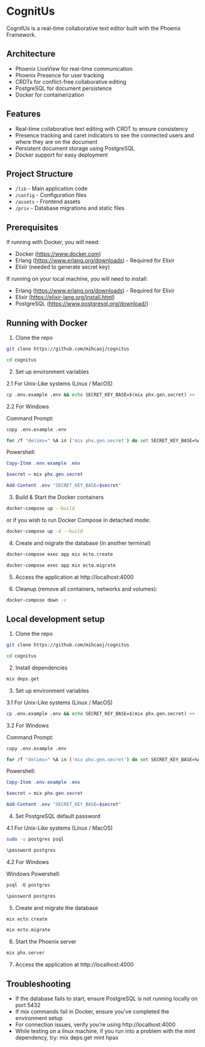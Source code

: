 # CognitUs

CognitUs is a real-time collaborative text editor built with the Phoenix Framework.

## Architecture

- Phoenix LiveView for real-time communication
- Phoenix Presence for user tracking
- CRDTs for conflict-free collaborative editing
- PostgreSQL for document persistence
- Docker for containerization

## Features

- Real-time collaborative text editing with CRDT to ensure consistency
- Presence tracking and caret indicators to see the connected users and where they are on the document
- Persistent document storage using PostgreSQL
- Docker support for easy deployment

## Project Structure
- `/lib` - Main application code
- `/config` - Configuration files
- `/assets` - Frontend assets
- `/priv` - Database migrations and static files

## Prerequisites

If running with Docker, you will need:
- Docker (https://www.docker.com)
- Erlang (https://www.erlang.org/downloads) - Required for Elixir
- Elixir (needed to generate secret key)

If running on your local machine, you will need to install:
- Erlang (https://www.erlang.org/downloads) - Required for Elixir
- Elixir (https://elixir-lang.org/install.html)
- PostgreSQL (https://www.postgresql.org/download/)

## Running with Docker

1. Clone the repo
```bash
git clone https://github.com/mihcaoj/cognitus
```
```bash
cd cognitus
```

2. Set up environment variables

2.1 For Unix-Like systems (Linux / MacOS)
```bash
cp .env.example .env && echo SECRET_KEY_BASE=$(mix phx.gen.secret) >> .env
```

2.2 For Windows

Command Prompt:
```bash
copy .env.example .env
```
```bash
for /f "delims=" %A in ('mix phx.gen.secret') do set SECRET_KEY_BASE=%A && echo SECRET_KEY_BASE=%A>>.env
```

Powershell:
```powershell
Copy-Item .env.example .env
```
```powershell
$secret = mix phx.gen.secret
```
```powershell
Add-Content .env "SECRET_KEY_BASE=$secret"
```

3. Build & Start the Docker containers
```bash
docker-compose up --build
```

or if you wish to run Docker Compose in detached mode:
```bash
docker-compose up -d --build
```

4. Create and migrate the database (in another terminal)
```bash
docker-compose exec app mix ecto.create
```
```bash
docker-compose exec app mix ecto.migrate
```

5. Access the application at http://localhost:4000

6. Cleanup (remove all containers, networks and volumes):
```bash
docker-compose down -v
```

## Local development setup

1. Clone the repo
```bash
git clone https://github.com/mihcaoj/cognitus
```
```bash
cd cognitus
```

2. Install dependencies
```elixir
mix deps.get
```

3. Set up environment variables

3.1 For Unix-Like systems (Linux / MacOS)
```bash
cp .env.example .env && echo SECRET_KEY_BASE=$(mix phx.gen.secret) >> .env
```

3.2 For Windows

Command Prompt:
```bash
copy .env.example .env
```
```bash
for /f "delims=" %A in ('mix phx.gen.secret') do set SECRET_KEY_BASE=%A && echo SECRET_KEY_BASE=%A>>.env
```

Powershell:
```powershell
Copy-Item .env.example .env
```
```powershell
$secret = mix phx.gen.secret
```
```powershell
Add-Content .env "SECRET_KEY_BASE=$secret"
```

4. Set PostgreSQL default password
   
4.1 For Unix-Like systems (Linux / MacOS)
```bash
sudo -u postgres psql
```
```bash
\password postgres
```

4.2 For Windows

Windows Powershell:
```powershell
psql -U postgres
```
```powershell
\password postgres
```

5. Create and migrate the database
```elixir
mix ecto.create
```
```elixir
mix ecto.migrate
```

6. Start the Phoenix server
```elixir
mix phx.server
```

7. Access the application at http://localhost:4000

## Troubleshooting
- If the database fails to start, ensure PostgreSQL is not running locally on port 5432
- If mix commands fail in Docker, ensure you've completed the environment setup
- For connection issues, verify you're using http://localhost:4000
- While testing on a linux machine, if you run into a problem with the mint dependency, try: mix deps.get mint hpax
